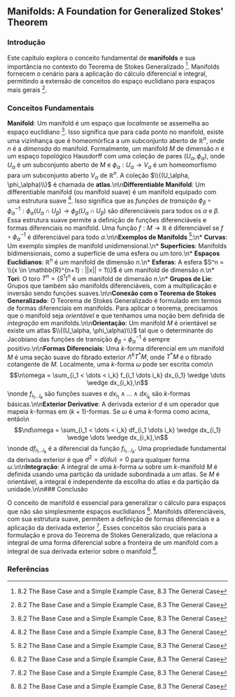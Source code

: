 ## Manifolds: A Foundation for Generalized Stokes' Theorem

### Introdução
Este capítulo explora o conceito fundamental de **manifolds** e sua importância no contexto do Teorema de Stokes Generalizado [^1]. Manifolds fornecem o cenário para a aplicação do cálculo diferencial e integral, permitindo a extensão de conceitos do espaço euclidiano para espaços mais gerais [^1].

### Conceitos Fundamentais

**Manifold**: Um manifold é um espaço que *localmente* se assemelha ao espaço euclidiano [^1]. Isso significa que para cada ponto no manifold, existe uma vizinhança que é homeomórfica a um subconjunto aberto de $\mathbb{R}^n$, onde $n$ é a *dimensão* do manifold. Formalmente, um manifold $M$ de dimensão $n$ é um espaço topológico Hausdorff com uma coleção de pares $(U_\alpha, \phi_\alpha)$, onde $U_\alpha$ é um subconjunto aberto de $M$ e $\phi_\alpha: U_\alpha \to V_\alpha$ é um homeomorfismo para um subconjunto aberto $V_\alpha$ de $\mathbb{R}^n$. A coleção $\\{(U_\alpha, \phi_\alpha)\\}$ é chamada de **atlas**.\n\n**Differentiable Manifold**: Um differentiable manifold (ou manifold suave) é um manifold equipado com uma estrutura suave [^1]. Isso significa que as *funções de transição* $\phi_\beta \circ \phi_\alpha^{-1}: \phi_\alpha(U_\alpha \cap U_\beta) \to \phi_\beta(U_\alpha \cap U_\beta)$ são diferenciáveis para todos os $\alpha$ e $\beta$. Essa estrutura suave permite a definição de funções diferenciáveis e formas diferenciais no manifold.  Uma função $f: M \to \mathbb{R}$ é diferenciável se $f \circ \phi_\alpha^{-1}$ é diferenciável para todo $\alpha$.\n\n**Exemplos de Manifolds** [^1]:\n*   **Curvas**: Um exemplo simples de manifold unidimensional.\n*   **Superfícies**: Manifolds bidimensionais, como a superfície de uma esfera ou um toro.\n*   **Espaços Euclidianos**: $\mathbb{R}^n$ é um manifold de dimensão $n$.\n*   **Esferas**: A esfera $S^n = \\{x \in \mathbb{R}^{n+1} : ||x|| = 1\\}$ é um manifold de dimensão $n$.\n*   **Tori**: O toro $T^n = (S^1)^n$ é um manifold de dimensão $n$.\n*   **Grupos de Lie**: Grupos que também são manifolds diferenciáveis, com a multiplicação e inversão sendo funções suaves.\n\n**Conexão com o Teorema de Stokes Generalizado**: O Teorema de Stokes Generalizado é formulado em termos de formas diferenciais em manifolds. Para aplicar o teorema, precisamos que o manifold seja *orientável* e que tenhamos uma noção bem definida de *integração* em manifolds.\n\n**Orientação**: Um manifold $M$ é orientável se existe um atlas $\\{(U_\alpha, \phi_\alpha)\\}$ tal que o determinante do Jacobiano das funções de transição $\phi_\beta \circ \phi_\alpha^{-1}$ é sempre positivo.\n\n**Formas Diferenciais**: Uma $k$-forma diferencial em um manifold $M$ é uma seção suave do fibrado exterior $\Lambda^k T^*M$, onde $T^*M$ é o fibrado cotangente de $M$. Localmente, uma $k$-forma $\omega$ pode ser escrita como\n$$\n\omega = \sum_{i_1 < \dots < i_k} f_{i_1 \dots i_k} dx_{i_1} \wedge \dots \wedge dx_{i_k},\n$$\nonde $f_{i_1 \dots i_k}$ são funções suaves e $dx_{i_1} \wedge \dots \wedge dx_{i_k}$ são $k$-formas básicas.\n\n**Exterior Derivative**: A derivada exterior $d$ é um operador que mapeia $k$-formas em $(k+1)$-formas. Se $\omega$ é uma $k$-forma como acima, então\n$$\nd\omega = \sum_{i_1 < \dots < i_k} df_{i_1 \dots i_k} \wedge dx_{i_1} \wedge \dots \wedge dx_{i_k},\n$$\nonde $df_{i_1 \dots i_k}$ é a diferencial da função $f_{i_1 \dots i_k}$. Uma propriedade fundamental da derivada exterior é que $d^2 = d(d\omega) = 0$ para qualquer forma $\omega$.\n\n**Integração**: A integral de uma $k$-forma $\omega$ sobre um $k$-manifold $M$ é definida usando uma partição da unidade subordinada a um atlas. Se $M$ é orientável, a integral é independente da escolha do atlas e da partição da unidade.\n\n### Conclusão

O conceito de manifold é essencial para generalizar o cálculo para espaços que não são simplesmente espaços euclidianos [^1]. Manifolds diferenciáveis, com sua estrutura suave, permitem a definição de formas diferenciais e a aplicação da derivada exterior [^1]. Esses conceitos são cruciais para a formulação e prova do Teorema de Stokes Generalizado, que relaciona a integral de uma forma diferencial sobre a fronteira de um manifold com a integral de sua derivada exterior sobre o manifold [^1].

### Referências
[^1]: 8.2 The Base Case and a Simple Example Case, 8.3 The General Case
<!-- END -->